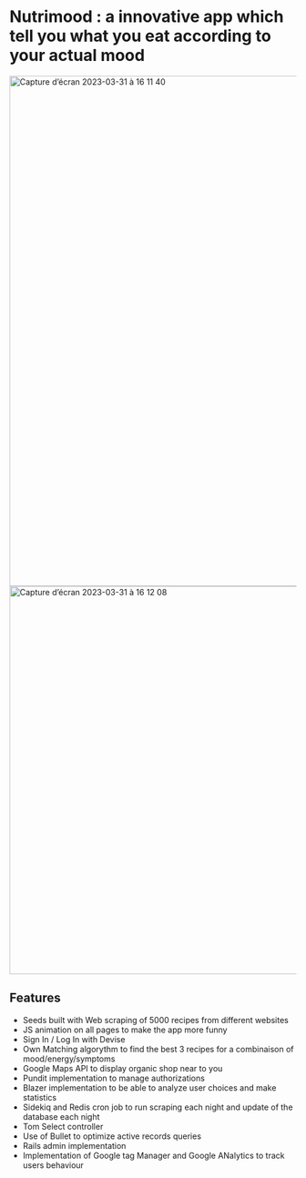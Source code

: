 # Nutrimood : a innovative app which tell you what you eat according to your actual mood
<img width="897" alt="Capture d’écran 2023-03-31 à 16 11 40" src="https://user-images.githubusercontent.com/113714569/229144494-e66f7b37-c034-4557-b7a8-2ce455e4bc34.png">
<img width="682" alt="Capture d’écran 2023-03-31 à 16 12 08" src="https://user-images.githubusercontent.com/113714569/229144563-5894bb2b-bece-4936-a14e-dc5c86f47569.png">

## Features 
- Seeds built with Web scraping of 5000 recipes from different websites
- JS animation on all pages to make the app more funny
- Sign In / Log In with Devise
- Own Matching algorythm to find the best 3 recipes for a combinaison of mood/energy/symptoms
- Google Maps API to display organic shop near to you
- Pundit implementation to manage authorizations
- Blazer implementation to be able to analyze user choices and make statistics
- Sidekiq and Redis cron job to run scraping each night and update of the database each night
- Tom Select controller
- Use of Bullet to optimize active records queries
- Rails admin implementation
- Implementation of Google tag Manager and Google ANalytics to track users behaviour
